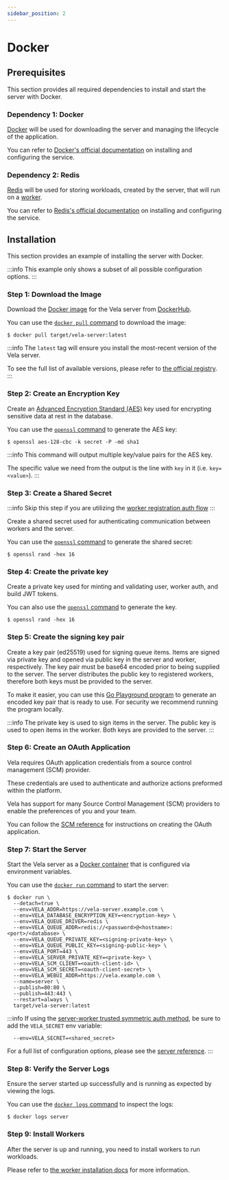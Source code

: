 ```yaml
---
sidebar_position: 2
---
```


# Docker

## Prerequisites

This section provides all required dependencies to install and start the server with Docker.

### Dependency 1: Docker

[Docker](https://docker.com/) will be used for downloading the server and managing the lifecycle of the application.

You can refer to [Docker's official documentation](https://docs.docker.com/get-docker/) on installing and configuring the service.

### Dependency 2: Redis

[Redis](https://redis.io/) will be used for storing workloads, created by the server, that will run on a [worker](/docs/installation/worker/worker.md).

You can refer to [Redis's official documentation](https://redis.io/topics/quickstart/) on installing and configuring the service.

## Installation

This section provides an example of installing the server with Docker.

:::info
This example only shows a subset of all possible configuration options.
:::

### Step 1: Download the Image

Download the [Docker image](https://docs.docker.com/get-started/overview/#images) for the Vela server from [DockerHub](https://hub.docker.com/).

You can use the [`docker pull` command](https://docs.docker.com/engine/reference/commandline/pull/) to download the image:

```shell
$ docker pull target/vela-server:latest
```

:::info
The `latest` tag will ensure you install the most-recent version of the Vela server.

To see the full list of available versions, please refer to [the official registry](https://hub.docker.com/r/target/vela-server).
:::

### Step 2: Create an Encryption Key

Create an [Advanced Encryption Standard (AES)](https://en.wikipedia.org/wiki/Advanced_Encryption_Standard) key used for encrypting sensitive data at rest in the database.

You can use the [`openssl` command](https://www.openssl.org/) to generate the AES key:

```shell
$ openssl aes-128-cbc -k secret -P -md sha1
```

:::info
This command will output multiple key/value pairs for the AES key.

The specific value we need from the output is the line with `key` in it (i.e. `key=<value>`).
:::

### Step 3: Create a Shared Secret

:::info
Skip this step if you are utilizing the [worker registration auth flow](/installation/worker/docker/#worker-registration-and-auth-refresh)
:::

Create a shared secret used for authenticating communication between workers and the server.

You can use the [`openssl` command](https://www.openssl.org/) to generate the shared secret:

```shell
$ openssl rand -hex 16
```

### Step 4: Create the private key

Create a private key used for minting and validating user, worker auth, and build JWT tokens.

You can also use the [`openssl` command](https://www.openssl.org/) to generate the key.

```shell
$ openssl rand -hex 16
```

### Step 5: Create the signing key pair

Create a key pair (ed25519) used for signing queue items. Items are signed via private key and opened via public key in the server and worker, respectively. The key pair must be base64 encoded prior to being supplied to the server. The server distributes the public key to registered workers, therefore both keys must be provided to the server.

To make it easier, you can use this [Go Playground program](https://go.dev/play/p/-go_7SnJbnP) to generate an encoded key pair that is ready to use. For security we recommend running the program locally.

:::info
The private key is used to sign items in the server.
The public key is used to open items in the worker.
Both keys are provided to the server.
:::

### Step 6: Create an OAuth Application

Vela requires OAuth application credentials from a source control management (SCM) provider.

These credentials are used to authenticate and authorize actions preformed within the platform.

Vela has support for many Source Control Management (SCM) providers to enable the preferences of you and your team.

You can follow the [SCM reference](/docs/reference/installation/server/scm.md) for instructions on creating the OAuth application.

### Step 7: Start the Server

Start the Vela server as a [Docker container](https://docs.docker.com/get-started/overview/#containers) that is configured via environment variables.

You can use the [`docker run` command](https://docs.docker.com/engine/reference/commandline/run/) to start the server:
```shell
$ docker run \
  --detach=true \
  --env=VELA_ADDR=https://vela-server.example.com \
  --env=VELA_DATABASE_ENCRYPTION_KEY=<encryption-key> \
  --env=VELA_QUEUE_DRIVER=redis \
  --env=VELA_QUEUE_ADDR=redis://<password>@<hostname>:<port>/<database> \
  --env=VELA_QUEUE_PRIVATE_KEY=<signing-private-key> \
  --env=VELA_QUEUE_PUBLIC_KEY=<signing-public-key> \
  --env=VELA_PORT=443 \
  --env=VELA_SERVER_PRIVATE_KEY=<private-key> \
  --env=VELA_SCM_CLIENT=<oauth-client-id> \
  --env=VELA_SCM_SECRET=<oauth-client-secret> \
  --env=VELA_WEBUI_ADDR=https://vela.example.com \
  --name=server \
  --publish=80:80 \
  --publish=443:443 \
  --restart=always \
  target/vela-server:latest
```

:::info
If using the [server-worker trusted symmetric auth method](/installation/worker/docker/#worker-server-trusted-symmetric-token), be sure to add the `VELA_SECRET` env variable:
```shell
  --env=VELA_SECRET=<shared_secret>
```
For a full list of configuration options, please see the [server reference](/docs/reference/installation/server/server.md).
:::

### Step 8: Verify the Server Logs

Ensure the server started up successfully and is running as expected by viewing the logs.

You can use the [`docker logs` command](https://docs.docker.com/engine/reference/commandline/logs/) to inspect the logs:

```shell
$ docker logs server
```

### Step 9: Install Workers

After the server is up and running, you need to install workers to run workloads.

Please refer to [the worker installation docs](/docs/installation/worker/worker.md) for more information.